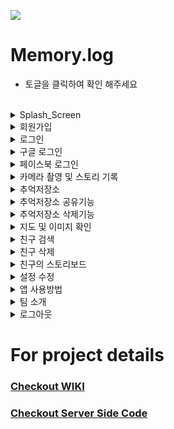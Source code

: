 ![](https://img.shields.io/badge/Memory.log-Mobile-black?style=for-the-badge)

# Memory.log

- 토글을 클릭하여 확인 해주세요
</br>
<details>
  <summary>Splash_Screen</summary>
  <img src="https://user-images.githubusercontent.com/46562138/89759663-9fd48780-db25-11ea-9f7f-8977f8988669.gif" />
</details>
<details>
  <summary>회원가입</summary>
  <img src="https://user-images.githubusercontent.com/46562138/89759901-212c1a00-db26-11ea-851a-b7b241db3e15.gif" />
</details>
<details>
  <summary>로그인</summary>
  <img src="https://user-images.githubusercontent.com/46562138/89760071-8a139200-db26-11ea-8563-347f236199d7.gif" />
</details>
<details>
  <summary>구글 로그인</summary>
  <img src="https://user-images.githubusercontent.com/46562138/89760154-b7604000-db26-11ea-85ea-cf0ba5db6b6d.gif" />
</details>
<details>
  <summary>페이스북 로그인</summary>
  <img src="https://user-images.githubusercontent.com/46562138/89760237-e8407500-db26-11ea-86de-961bd5e46307.gif" />
</details>
<details>
  <summary>카메라 촬영 및 스토리 기록</summary>
  <img src="https://user-images.githubusercontent.com/46562138/89760445-5b49eb80-db27-11ea-93ab-2a86912ee464.gif" />
</details>
<details>
  <summary>추억저장소</summary>
  <img src="https://user-images.githubusercontent.com/46562138/89760445-5b49eb80-db27-11ea-93ab-2a86912ee464.gif" />
</details>
<details>
  <summary>추억저장소 공유기능</summary>
  <img src="https://user-images.githubusercontent.com/46562138/89760933-50dc2180-db28-11ea-903c-40808327e170.gif" />
</details><details>
  <summary>추억저장소 삭제기능</summary>
  <img src="https://user-images.githubusercontent.com/46562138/89761969-7833ee00-db2a-11ea-909c-81b96b192d12.gif" />
</details>
</details><details>
  <summary>지도 및 이미지 확인</summary>
  <img src="https://user-images.githubusercontent.com/46562138/89761718-ffcd2d00-db29-11ea-97f3-ae9379482e15.gif" />
</details>
</details><details>
  <summary>친구 검색</summary>
  <img src="https://user-images.githubusercontent.com/46562138/89762193-e7114700-db2a-11ea-8037-987ad7ce1e05.gif" />
</details>
</details><details>
  <summary>친구 삭제</summary>
  <img src="https://user-images.githubusercontent.com/46562138/89762258-0c05ba00-db2b-11ea-8b54-d6a8d0f5b44a.gif" />
</details>
</details><details>
  <summary>친구의 스토리보드</summary>
  <img src="https://user-images.githubusercontent.com/46562138/89762354-36577780-db2b-11ea-9fdc-7d06a6f0fad4.gif" />
</details>
</details><details>
  <summary>설정 수정</summary>
  <img src="https://user-images.githubusercontent.com/46562138/89762444-6bfc6080-db2b-11ea-97be-eb0dd66a1f51.gif" />
</details>
</details><details>
  <summary>앱 사용방법</summary>
  <img src="https://user-images.githubusercontent.com/46562138/89762571-a82fc100-db2b-11ea-83d7-96c99c25d7d9.gif" />
</details>
</details><details>
  <summary>팀 소개</summary>
  <img src="https://user-images.githubusercontent.com/46562138/89762630-c39acc00-db2b-11ea-9027-c9b669fe37c9.gif" />
</details>
</details><details>
  <summary>로그아웃</summary>
  <img src="https://user-images.githubusercontent.com/46562138/89762690-e2995e00-db2b-11ea-8d99-2a5a6da4c50e.gif" />
</details>

# For project details

### [Checkout WIKI](https://github.com/Kyung-Douhyun/Memory.log-C/wiki)
### [Checkout Server Side Code](https://github.com/Kyung-Douhyun/Memory.log-S)
